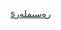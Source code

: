 <html>
<head>
	<title></title>

</head>
<body>
	<a href="second" class="btn">sرەسىملەر</a>

	

</body>
</html>
